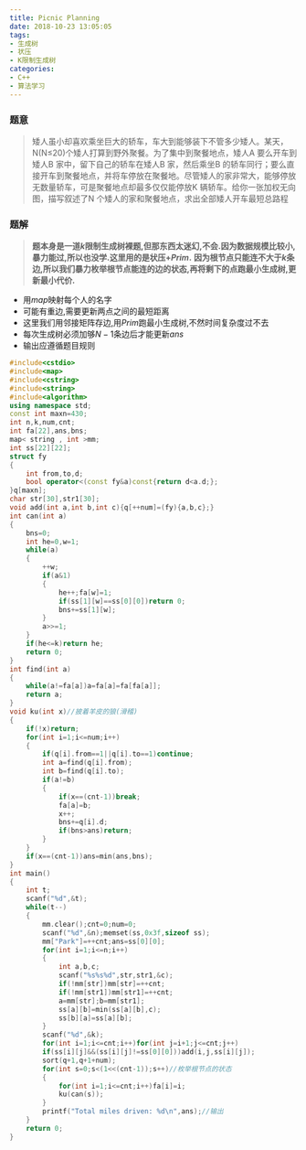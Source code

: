 ```yaml
---
title: Picnic Planning
date: 2018-10-23 13:05:05
tags: 
- 生成树
- 状压
- K限制生成树
categories: 
- C++
- 算法学习
---
```


### 题意
> 矮人虽小却喜欢乘坐巨大的轿车，车大到能够装下不管多少矮人。某天，N(N≤20)个矮人打算到野外聚餐。为了集中到聚餐地点，矮人A 要么开车到矮人B 家中，留下自己的轿车在矮人B 家，然后乘坐B 的轿车同行；要么直接开车到聚餐地点，并将车停放在聚餐地。尽管矮人的家非常大，能够停放无数量轿车，可是聚餐地点却最多仅仅能停放K 辆轿车。给你一张加权无向图，描写叙述了N 个矮人的家和聚餐地点，求出全部矮人开车最短总路程

### 题解
> **题本身是一道$k$限制生成树裸题,但那东西太迷幻,不会.因为数据规模比较小,暴力能过,所以也没学.这里用的是状压$+Prim$.**
> **因为根节点只能连不大于$k$条边,所以我们暴力枚举根节点能连的边的状态,再将剩下的点跑最小生成树,更新最小代价.**

- 用$map$映射每个人的名字
- 可能有重边,需要更新两点之间的最短距离
- 这里我们用邻接矩阵存边,用$Prim$跑最小生成树,不然时间复杂度过不去
- 每次生成树必须加够$N-1$条边后才能更新$ans$
- 输出应遵循题目规则

```cpp
#include<cstdio>
#include<map>
#include<cstring>
#include<string>
#include<algorithm>
using namespace std;
const int maxn=430;
int n,k,num,cnt;
int fa[22],ans,bns;
map< string , int >mm;
int ss[22][22];
struct fy
{
	int from,to,d;
	bool operator<(const fy&a)const{return d<a.d;};
}q[maxn];
char str[30],str1[30];
void add(int a,int b,int c){q[++num]=(fy){a,b,c};}
int can(int a)
{
	bns=0;
	int he=0,w=1;
	while(a)
	{
		++w;
		if(a&1)
		{
			he++;fa[w]=1;
			if(ss[1][w]==ss[0][0])return 0;
			bns+=ss[1][w];
		}
		a>>=1;
	}
	if(he<=k)return he;
	return 0;
}
int find(int a)
{
	while(a!=fa[a])a=fa[a]=fa[fa[a]];
	return a;
}
void ku(int x)//披着羊皮的狼(滑稽)
{
	if(!x)return;
	for(int i=1;i<=num;i++)
	{
		if(q[i].from==1||q[i].to==1)continue;
		int a=find(q[i].from);
		int b=find(q[i].to);
		if(a!=b)
		{
			if(x==(cnt-1))break;
			fa[a]=b;
			x++;
			bns+=q[i].d;
			if(bns>ans)return;
		}
	}
	if(x==(cnt-1))ans=min(ans,bns);
}
int main()
{
	int t;
	scanf("%d",&t);
	while(t--)
	{
		mm.clear();cnt=0;num=0;
		scanf("%d",&n);memset(ss,0x3f,sizeof ss);
		mm["Park"]=++cnt;ans=ss[0][0];
		for(int i=1;i<=n;i++)
		{
			int a,b,c;
			scanf("%s%s%d",str,str1,&c);
			if(!mm[str])mm[str]=++cnt;
			if(!mm[str1])mm[str1]=++cnt;
			a=mm[str];b=mm[str1];
			ss[a][b]=min(ss[a][b],c);
			ss[b][a]=ss[a][b];
		}
		scanf("%d",&k);
		for(int i=1;i<=cnt;i++)for(int j=i+1;j<=cnt;j++)
		if(ss[i][j]&&(ss[i][j]!=ss[0][0]))add(i,j,ss[i][j]);
		sort(q+1,q+1+num);
		for(int s=0;s<(1<<(cnt-1));s++)//枚举根节点的状态
		{
			for(int i=1;i<=cnt;i++)fa[i]=i;
			ku(can(s));
		}
		printf("Total miles driven: %d\n",ans);//输出
	}
	return 0;
}
```
<!--stackedit_data:
eyJoaXN0b3J5IjpbLTIwNTg2NDcyMTddfQ==
-->